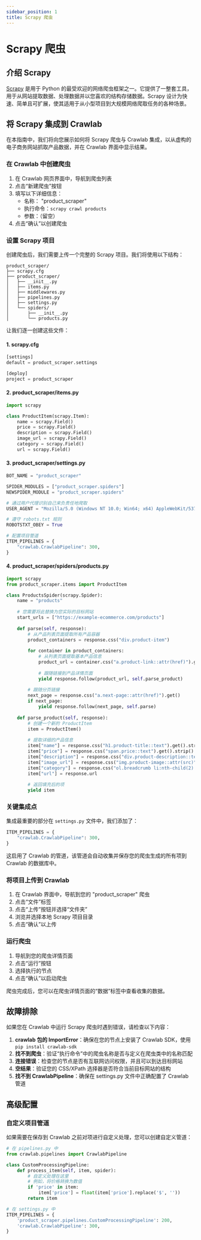 ```yaml
---
sidebar_position: 1
title: Scrapy 爬虫
---
```


# Scrapy 爬虫

## 介绍 Scrapy

[Scrapy](https://scrapy.org/) 是用于 Python 的最受欢迎的网络爬虫框架之一。它提供了一整套工具，用于从网站提取数据、处理数据并以您喜欢的结构存储数据。Scrapy 设计为快速、简单且可扩展，使其适用于从小型项目到大规模网络爬取任务的各种场景。

## 将 Scrapy 集成到 Crawlab

在本指南中，我们将向您展示如何将 Scrapy 爬虫与 Crawlab 集成，以从虚构的电子商务网站抓取产品数据，并在 Crawlab 界面中显示结果。

### 在 Crawlab 中创建爬虫

1. 在 Crawlab 网页界面中，导航到爬虫列表
2. 点击“新建爬虫”按钮
3. 填写以下详细信息：
   - 名称： "product_scraper"
   - 执行命令：`scrapy crawl products`
   - 参数：（留空）
4. 点击“确认”以创建爬虫

### 设置 Scrapy 项目

创建爬虫后，我们需要上传一个完整的 Scrapy 项目。我们将使用以下结构：

```
product_scraper/
├── scrapy.cfg
├── product_scraper/
│   ├── __init__.py
│   ├── items.py
│   ├── middlewares.py
│   ├── pipelines.py
│   ├── settings.py
│   └── spiders/
│       ├── __init__.py
│       └── products.py
```

让我们逐一创建这些文件：

#### 1. scrapy.cfg

```python
[settings]
default = product_scraper.settings

[deploy]
project = product_scraper
```

#### 2. product_scraper/items.py

```python
import scrapy

class ProductItem(scrapy.Item):
    name = scrapy.Field()
    price = scrapy.Field()
    description = scrapy.Field()
    image_url = scrapy.Field()
    category = scrapy.Field()
    url = scrapy.Field()
```

#### 3. product_scraper/settings.py

```python
BOT_NAME = "product_scraper"

SPIDER_MODULES = ["product_scraper.spiders"]
NEWSPIDER_MODULE = "product_scraper.spiders"

# 通过用户代理识别自己来负责任地爬取
USER_AGENT = "Mozilla/5.0 (Windows NT 10.0; Win64; x64) AppleWebKit/537.36 (KHTML, like Gecko) Chrome/91.0.4472.124 Safari/537.36"

# 遵守 robots.txt 规则
ROBOTSTXT_OBEY = True

# 配置项目管道
ITEM_PIPELINES = {
    "crawlab.CrawlabPipeline": 300,
}
```

#### 4. product_scraper/spiders/products.py

```python
import scrapy
from product_scraper.items import ProductItem

class ProductsSpider(scrapy.Spider):
    name = "products"
    
    # 您需要将此替换为您实际的目标网站
    start_urls = ["https://example-ecommerce.com/products"]
    
    def parse(self, response):
        # 从产品列表页面提取所有产品容器
        product_containers = response.css("div.product-item")
        
        for container in product_containers:
            # 从列表页面提取基本产品信息
            product_url = container.css("a.product-link::attr(href)").get()
            
            # 跟随链接到产品详情页面
            yield response.follow(product_url, self.parse_product)
        
        # 跟随分页链接
        next_page = response.css("a.next-page::attr(href)").get()
        if next_page:
            yield response.follow(next_page, self.parse)
    
    def parse_product(self, response):
        # 创建一个新的 ProductItem
        item = ProductItem()
        
        # 提取详细的产品信息
        item["name"] = response.css("h1.product-title::text").get().strip()
        item["price"] = response.css("span.price::text").get().strip()
        item["description"] = response.css("div.product-description::text").get().strip()
        item["image_url"] = response.css("img.product-image::attr(src)").get()
        item["category"] = response.css("ol.breadcrumb li:nth-child(2)::text").get().strip()
        item["url"] = response.url
        
        # 返回填充后的项
        yield item
```

### 关键集成点

集成最重要的部分在 `settings.py` 文件中，我们添加了：

```python
ITEM_PIPELINES = {
    "crawlab.CrawlabPipeline": 300,
}
```

这启用了 Crawlab 的管道，该管道会自动收集并保存您的爬虫生成的所有项到 Crawlab 的数据库中。

### 将项目上传到 Crawlab

1. 在 Crawlab 界面中，导航到您的 "product_scraper" 爬虫
2. 点击“文件”标签
3. 点击“上传”按钮并选择“文件夹”
4. 浏览并选择本地 Scrapy 项目目录
5. 点击“确认”以上传

### 运行爬虫

1. 导航到您的爬虫详情页面
2. 点击“运行”按钮
3. 选择执行的节点
4. 点击“确认”以启动爬虫

爬虫完成后，您可以在爬虫详情页面的“数据”标签中查看收集的数据。

## 故障排除

如果您在 Crawlab 中运行 Scrapy 爬虫时遇到错误，请检查以下内容：

1. **crawlab 包的 ImportError**：确保在您的节点上安装了 Crawlab SDK，使用 `pip install crawlab-sdk`
2. **找不到爬虫**：验证“执行命令”中的爬虫名称是否与定义在爬虫类中的名称匹配
3. **连接错误**：检查您的节点是否有互联网访问权限，并且可以到达目标网站
4. **空结果**：验证您的 CSS/XPath 选择器是否符合当前目标网站的结构
5. **找不到 CrawlabPipeline**：确保在 settings.py 文件中正确配置了 Crawlab 管道

## 高级配置

### 自定义项目管道

如果需要在保存到 Crawlab 之前对项进行自定义处理，您可以创建自定义管道：

```python
# 在 pipelines.py 中
from crawlab.pipelines import CrawlabPipeline

class CustomProcessingPipeline:
    def process_item(self, item, spider):
        # 自定义处理在这里
        # 例如，将价格转换为数值
        if 'price' in item:
            item['price'] = float(item['price'].replace('$', ''))
        return item

# 在 settings.py 中
ITEM_PIPELINES = {
    'product_scraper.pipelines.CustomProcessingPipeline': 200,
    'crawlab.CrawlabPipeline': 300,
}
```